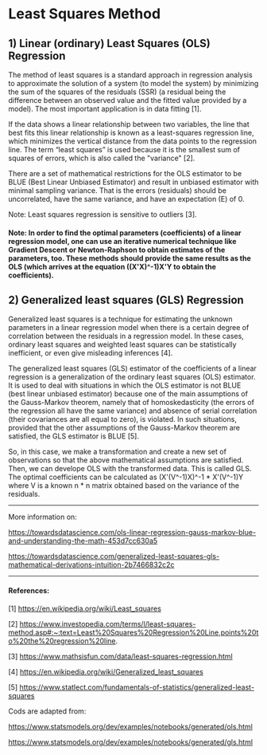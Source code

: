 # Least Squares Method

## 1) Linear (ordinary) Least Squares (OLS) Regression 

The method of least squares is a standard approach in regression analysis to approximate the solution of a system (to model the system) by minimizing the sum of the squares of the residuals (SSR) (a residual being the difference between an observed value and the fitted value provided by a model). The most important application is in data fitting [1].

If the data shows a linear relationship between two variables, the line that best fits this linear relationship is known as a least-squares regression line, which minimizes the vertical distance from the data points to the regression line. The term “least squares” is used because it is the smallest sum of squares of errors, which is also called the "variance" [2].

There are a set of mathematical restrictions for the OLS estimator to be BLUE (Best Linear Unbiased Estimator) and result in unbiased estimator with minimal sampling variance. That is the errors (residuals) should be uncorrelated, have the same variance, and have an expectation (E) of 0. 

Note: Least squares regression is sensitive to outliers [3].

#### Note: In order to find the optimal parameters (coefficients) of a linear regression model, one can use an iterative numerical technique like Gradient Descent or Newton-Raphson to obtain estimates of the parameters, too. These methods should provide the same results as the OLS (which arrives at the equation ((X'X)^-1)X'Y to obtain the coefficients).

## 2) Generalized least squares (GLS) Regression

Generalized least squares is a technique for estimating the unknown parameters in a linear regression model when there is a certain degree of correlation between the residuals in a regression model. In these cases, ordinary least squares and weighted least squares can be statistically inefficient, or even give misleading inferences [4].

The generalized least squares (GLS) estimator of the coefficients of a linear regression is a generalization of the ordinary least squares (OLS) estimator. It is used to deal with situations in which the OLS estimator is not BLUE (best linear unbiased estimator) because one of the main assumptions of the Gauss-Markov theorem, namely that of homoskedasticity (the errors of the regression all have the same variance) and absence of serial correlation (their covariances are all equal to zero), is violated. In such situations, provided that the other assumptions of the Gauss-Markov theorem are satisfied, the GLS estimator is BLUE [5].

So, in this case, we make a transformation and create a new set of observations so that the above mathematical assumptions are satisfied. Then, we can develope OLS with the transformed data. This is called GLS. The optimal coefficients can be calculated as (X'(V^-1)X)^-1 * X'(V^-1)Y where V is a known n * n matrix obtained based on the variance of the residuals.

--------------------------------------------------------------------------------------------------------------

More information on:

https://towardsdatascience.com/ols-linear-regression-gauss-markov-blue-and-understanding-the-math-453d7cc630a5

https://towardsdatascience.com/generalized-least-squares-gls-mathematical-derivations-intuition-2b7466832c2c

--------------------------------------------------------------------------------------------------------------

#### References:

[1] https://en.wikipedia.org/wiki/Least_squares

[2] https://www.investopedia.com/terms/l/least-squares-method.asp#:~:text=Least%20Squares%20Regression%20Line,points%20to%20the%20regression%20line.

[3] https://www.mathsisfun.com/data/least-squares-regression.html

[4] https://en.wikipedia.org/wiki/Generalized_least_squares

[5] https://www.statlect.com/fundamentals-of-statistics/generalized-least-squares

Cods are adapted from:

https://www.statsmodels.org/dev/examples/notebooks/generated/ols.html

https://www.statsmodels.org/dev/examples/notebooks/generated/gls.html
